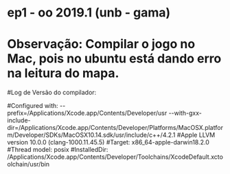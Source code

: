 # ep1 - oo 2019.1 (unb - gama)

# Observação: Compilar o jogo no Mac, pois no ubuntu está dando erro na leitura do mapa.

#Log de Versão do compilador:

#Configured with: --prefix=/Applications/Xcode.app/Contents/Developer/usr --with-gxx-include-dir=/Applications/Xcode.app/Contents/Developer/Platforms/MacOSX.platform/Developer/SDKs/MacOSX10.14.sdk/usr/include/c++/4.2.1
#Apple LLVM version 10.0.0 (clang-1000.11.45.5)
#Target: x86_64-apple-darwin18.2.0
#Thread model: posix
#InstalledDir: /Applications/Xcode.app/Contents/Developer/Toolchains/XcodeDefault.xctoolchain/usr/bin

